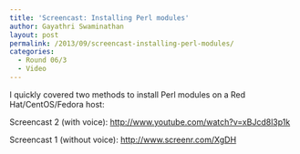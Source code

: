 ```yaml
---
title: 'Screencast: Installing Perl modules'
author: Gayathri Swaminathan
layout: post
permalink: /2013/09/screencast-installing-perl-modules/
categories:
  - Round 06/3
  - Video
---
```

I quickly covered two methods to install Perl modules on a Red Hat/CentOS/Fedora host:

Screencast 2 (with voice): http://www.youtube.com/watch?v=xBJcd8l3p1k

Screencast 1 (without voice): <http://www.screenr.com/XgDH>